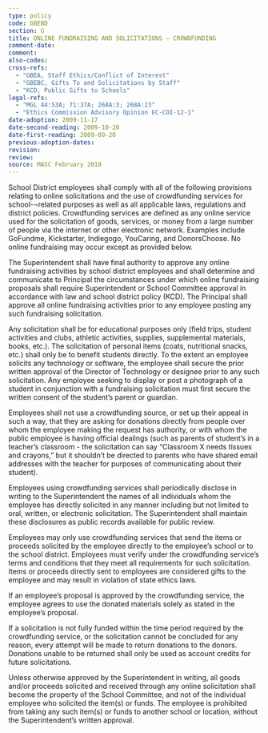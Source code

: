 ```yaml
---
type: policy
code: GBEBD
section: G
title: ONLINE FUNDRAISING AND SOLICITATIONS – CROWDFUNDING
comment-date:
comment:
also-codes:
cross-refs:
  - "GBEA, Staff Ethics/Conflict of Interest"
  - "GBEBC, Gifts To and Solicitations by Staff"
  - "KCD, Public Gifts to Schools"
legal-refs:
  - "MGL 44:53A; 71:37A; 268A:3; 268A:23"
  - "Ethics Commission Advisory Opinion EC-COI-12-1"
date-adoption: 2009-11-17
date-second-reading: 2009-10-20
date-first-reading: 2009-09-20
previous-adoption-dates: 
revision: 
review: 
source: MASC February 2018
---
```


School District employees shall comply with all of the following provisions relating to online solicitations and the use of crowdfunding services for school-¬related purposes as well as all applicable laws, regulations and district policies. Crowdfunding services are defined as any online service used for the solicitation of goods, services, or money from a large number of people via the internet or other electronic network. Examples include GoFundme, Kickstarter, Indiegogo, YouCaring, and DonorsChoose. No online fundraising may occur except as provided below. 

The Superintendent shall have final authority to approve any online fundraising activities by school district employees and shall determine and communicate to Principal the circumstances under which online fundraising proposals shall require Superintendent or School Committee approval in accordance with law and school district policy (KCD). The Principal shall approve all online fundraising activities prior to any employee posting any such fundraising solicitation.

Any solicitation shall be for educational purposes only (field trips, student activities and clubs, athletic activities, supplies, supplemental materials, books, etc.). The solicitation of personal items (coats, nutritional snacks, etc.) shall only be to benefit students directly. To the extent an employee solicits any technology or software, the employee shall secure the prior written approval of the Director of Technology or designee prior to any such solicitation. Any employee seeking to display or post a photograph of a student in conjunction with a fundraising solicitation must first secure the written consent of the student’s parent or guardian.

Employees shall not use a crowdfunding source, or set up their appeal in such a way, that they are asking for donations directly from people over whom the employee making the request has authority, or with whom the public employee is having official dealings (such as parents of student’s in a teacher’s classroom - the solicitation can say “Classroom X needs tissues and crayons,” but it shouldn’t be directed to parents who have shared email addresses with the teacher for purposes of communicating about their student).

Employees using crowdfunding services shall periodically disclose in writing to the Superintendent the names of all individuals whom the employee has directly solicited in any manner including but not limited to oral, written, or electronic solicitation.  The Superintendent shall maintain these disclosures as public records available for public review. 

Employees may only use crowdfunding services that send the items or proceeds solicited by the employee directly to the employee’s school or to the school district.  Employees must verify under the crowdfunding service’s terms and conditions that they meet all requirements for such solicitation.  Items or proceeds directly sent to employees are considered gifts to the employee and may result in violation of state ethics laws. 

If an employee’s proposal is approved by the crowdfunding service, the employee agrees to use the donated materials solely as stated in the employee’s proposal. 

If a solicitation is not fully funded within the time period required by the crowdfunding service, or the solicitation cannot be concluded for any reason, every attempt will be made to return donations to the donors. Donations unable to be returned shall only be used as account credits for future solicitations. 

Unless otherwise approved by the Superintendent in writing, all goods and/or proceeds solicited and received through any online solicitation shall become the property of the School Committee, and not of the individual employee who solicited the item(s) or funds. The employee is prohibited from taking any such item(s) or funds to another school or location, without the Superintendent’s written approval. 



